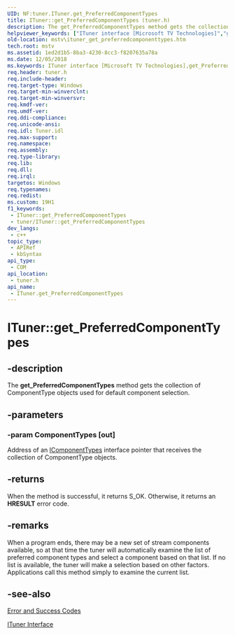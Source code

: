 ```yaml
---
UID: NF:tuner.ITuner.get_PreferredComponentTypes
title: ITuner::get_PreferredComponentTypes (tuner.h)
description: The get_PreferredComponentTypes method gets the collection of ComponentType objects used for default component selection.
helpviewer_keywords: ["ITuner interface [Microsoft TV Technologies]","get_PreferredComponentTypes method","ITuner.get_PreferredComponentTypes","ITuner::get_PreferredComponentTypes","ITunerget_PreferredComponentTypes","get_PreferredComponentTypes","get_PreferredComponentTypes method [Microsoft TV Technologies]","get_PreferredComponentTypes method [Microsoft TV Technologies]","ITuner interface","mstv.ituner_get_preferredcomponenttypes","tuner/ITuner::get_PreferredComponentTypes"]
old-location: mstv\ituner_get_preferredcomponenttypes.htm
tech.root: mstv
ms.assetid: 1ed2d1b5-8ba3-4230-8cc3-f8207635a78a
ms.date: 12/05/2018
ms.keywords: ITuner interface [Microsoft TV Technologies],get_PreferredComponentTypes method, ITuner.get_PreferredComponentTypes, ITuner::get_PreferredComponentTypes, ITunerget_PreferredComponentTypes, get_PreferredComponentTypes, get_PreferredComponentTypes method [Microsoft TV Technologies], get_PreferredComponentTypes method [Microsoft TV Technologies],ITuner interface, mstv.ituner_get_preferredcomponenttypes, tuner/ITuner::get_PreferredComponentTypes
req.header: tuner.h
req.include-header: 
req.target-type: Windows
req.target-min-winverclnt: 
req.target-min-winversvr: 
req.kmdf-ver: 
req.umdf-ver: 
req.ddi-compliance: 
req.unicode-ansi: 
req.idl: Tuner.idl
req.max-support: 
req.namespace: 
req.assembly: 
req.type-library: 
req.lib: 
req.dll: 
req.irql: 
targetos: Windows
req.typenames: 
req.redist: 
ms.custom: 19H1
f1_keywords:
 - ITuner::get_PreferredComponentTypes
 - tuner/ITuner::get_PreferredComponentTypes
dev_langs:
 - c++
topic_type:
 - APIRef
 - kbSyntax
api_type:
 - COM
api_location:
 - tuner.h
api_name:
 - ITuner.get_PreferredComponentTypes
---
```


# ITuner::get_PreferredComponentTypes


## -description

The <b>get_PreferredComponentTypes</b> method gets the collection of ComponentType objects used for default component selection.

## -parameters

### -param ComponentTypes [out]

Address of an <a href="https://docs.microsoft.com/previous-versions/windows/desktop/api/tuner/nn-tuner-icomponenttypes">IComponentTypes</a> interface pointer that receives the collection of ComponentType objects.

## -returns

When the method is successful, it returns S_OK. Otherwise, it returns an <b>HRESULT</b> error code.

## -remarks

When a program ends, there may be a new set of stream components available, so at that time the tuner will automatically examine the list of preferred component types and select a component based on that list. If no list is available, the tuner will make a selection based on other factors. Applications call this method simply to examine the current list.

## -see-also

<a href="https://docs.microsoft.com/windows/desktop/DirectShow/error-and-success-codes">Error and Success Codes</a>



<a href="https://docs.microsoft.com/previous-versions/windows/desktop/api/tuner/nn-tuner-ituner">ITuner Interface</a>

